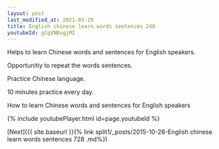 ```yaml
---
layout: post
last_modified_at: 2021-03-29
title: English chinese learn words sentences 248 
youtubeId: gCgVNBvgjMI
---
```

 
 
Helps to learn Chinese words and sentences for English speakers.

Opportunitiy to repeat the words sentences. 

Practice Chinese language. 
 
10 minutes practice every day. 
 
How to learn Chinese words and sentences for English speakers 
 
{% include youtubePlayer.html id=page.youtubeId %}
 
 
[Next]({{ site.baseurl }}{% link  split1/_posts/2015-10-28-English chinese learn words sentences 728 .md%})
 
